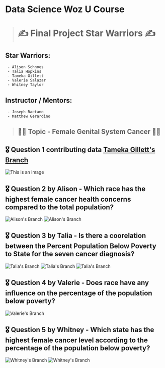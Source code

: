 # Data Science Woz U Course
> # :writing_hand:	Final Project Star Warriors :writing_hand:	
  ## Star Warriors: 
     - Alison Schnoes
     - Talia Hopkins
     - Tameka Gillett
     - Valerie Salazar
     - Whitney Taylor
     
  ## Instructor / Mentors: 
     - Joseph Raetano
     - Matthew Gerardino

>## :woman_health_worker: Topic - Female Genital System Cancer :woman_health_worker:
## :medal_military: Question 1 contributing data [Tameka Gillett's Branch](https://github.com/hallan6749/finalprojectstarwarriors/tree/main/Tameka-branch)

![This is an image](https://github.com/hallan6749/finalprojectstarwarriors/blob/909653128c7fd51de0dd03a8990e7dbdd512b010/Tameka-branch/Screenshot%202022-03-11%20203639.png)

## :medal_military: Question 2 by Alison - Which race has the highest female cancer health concerns compared to the total population?

![Alison's Branch](https://github.com/hallan6749/finalprojectstarwarriors/blob/main/Alison%20branch/PNF%20files/ComboPic1.png)
![Alison's Branch](https://github.com/hallan6749/finalprojectstarwarriors/blob/main/Alison%20branch/PNF%20files/ComboPic2.png)


## :medal_military: Question 3 by Talia - Is there a coorelation between the Percent Population Below Poverty to State for the seven cancer diagnosis?

![Talia's Branch](https://github.com/hallan6749/finalprojectstarwarriors/blob/main/Talia-branch/Graph%201%20T%20Hopkins%20final%20project.png)
![Talia's Branch](https://github.com/hallan6749/finalprojectstarwarriors/blob/main/Talia-branch/state1png.png)
![Talia's Branch](https://github.com/hallan6749/finalprojectstarwarriors/blob/main/Talia-branch/state2png.png)

## :medal_military: Question 4 by Valerie - Does race have any influence on the percentage of the population below poverty?

![Valerie's Branch](https://github.com/hallan6749/finalprojectstarwarriors/blob/main/Valerie-branch/racevspoverty.jpg)

## :medal_military: Question 5 by Whitney - Which state has the highest female cancer level according to the percentage of the population below poverty?

![Whitney's Branch](https://github.com/hallan6749/finalprojectstarwarriors/blob/main/Whitney%20branch/Whitney%20PNG%20folder/Whitneypic1.png)
![Whitney's Branch](https://github.com/hallan6749/finalprojectstarwarriors/blob/main/Whitney%20branch/Whitney%20PNG%20folder/Whitneypic2.png)


